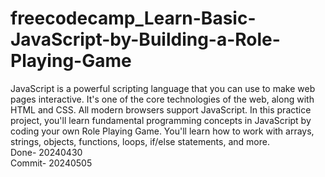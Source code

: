 # freecodecamp_Learn-Basic-JavaScript-by-Building-a-Role-Playing-Game
JavaScript is a powerful scripting language that you can use to make web pages interactive. It's one of the core technologies of the web, along with HTML and CSS. All modern browsers support JavaScript.
In this practice project, you'll learn fundamental programming concepts in JavaScript by coding your own Role Playing Game. You'll learn how to work with arrays, strings, objects, functions, loops, if/else statements, and more.  
Done- 20240430  
Commit- 20240505
